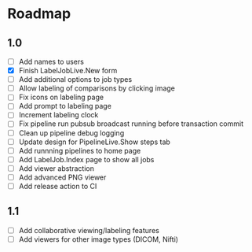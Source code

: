 # Roadmap

## 1.0
- [ ] Add names to users
- [x] Finish LabelJobLive.New form
- [ ] Add additional options to job types
- [ ] Allow labeling of comparisons by clicking image
- [ ] Fix icons on labeling page
- [ ] Add prompt to labeling page
- [ ] Increment labeling clock
- [ ] Fix pipeline run pubsub broadcast running before transaction commit
- [ ] Clean up pipeline debug logging
- [ ] Update design for PipelineLive.Show steps tab
- [ ] Add runnning pipelines to home page
- [ ] Add LabelJob.Index page to show all jobs
- [ ] Add viewer abstraction
- [ ] Add advanced PNG viewer
- [ ] Add release action to CI

## 1.1
- [ ] Add collaborative viewing/labeling features
- [ ] Add viewers for other image types (DICOM, Nifti)
